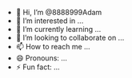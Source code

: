 - 👋 Hi, I’m @8888999Adam
- 👀 I’m interested in ...
- 🌱 I’m currently learning ...
- 💞️ I’m looking to collaborate on ...
- 📫 How to reach me ...
- 😄 Pronouns: ...
- ⚡ Fun fact: ...

<!---
8888999Adam/8888999Adam is a ✨ special ✨ repository because its `README.md` (this file) appears on your GitHub profile.
You can click the Preview link to take a look at your changes.
--->
